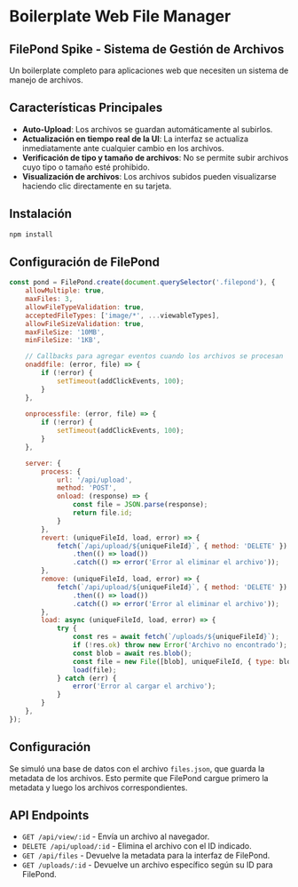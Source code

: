 # Boilerplate Web File Manager

## FilePond Spike - Sistema de Gestión de Archivos
Un boilerplate completo para aplicaciones web que necesiten un sistema de manejo de archivos.

## Características Principales
- **Auto-Upload**: Los archivos se guardan automáticamente al subirlos.
- **Actualización en tiempo real de la UI**: La interfaz se actualiza inmediatamente ante cualquier cambio en los archivos.
- **Verificación de tipo y tamaño de archivos**: No se permite subir archivos cuyo tipo o tamaño esté prohibido.
- **Visualización de archivos**: Los archivos subidos pueden visualizarse haciendo clic directamente en su tarjeta.

## Instalación
```bash
npm install
````

## Configuración de FilePond

```javascript
const pond = FilePond.create(document.querySelector('.filepond'), {
    allowMultiple: true,
    maxFiles: 3,
    allowFileTypeValidation: true,
    acceptedFileTypes: ['image/*', ...viewableTypes],
    allowFileSizeValidation: true,
    maxFileSize: '10MB',
    minFileSize: '1KB',

    // Callbacks para agregar eventos cuando los archivos se procesan
    onaddfile: (error, file) => {
        if (!error) {
            setTimeout(addClickEvents, 100);
        }
    },
    
    onprocessfile: (error, file) => {
        if (!error) {
            setTimeout(addClickEvents, 100);
        }
    },

    server: {
        process: {
            url: '/api/upload',
            method: 'POST',
            onload: (response) => {
                const file = JSON.parse(response);
                return file.id;
            }
        },
        revert: (uniqueFileId, load, error) => {
            fetch(`/api/upload/${uniqueFileId}`, { method: 'DELETE' })
                .then(() => load())
                .catch(() => error('Error al eliminar el archivo'));
        },
        remove: (uniqueFileId, load, error) => {
            fetch(`/api/upload/${uniqueFileId}`, { method: 'DELETE' })
                .then(() => load())
                .catch(() => error('Error al eliminar el archivo'));
        },
        load: async (uniqueFileId, load, error) => {
            try {
                const res = await fetch(`/uploads/${uniqueFileId}`);
                if (!res.ok) throw new Error('Archivo no encontrado');
                const blob = await res.blob();
                const file = new File([blob], uniqueFileId, { type: blob.type });
                load(file);
            } catch (err) {
                error('Error al cargar el archivo');
            }
        }
    },
});
```

## Configuración

Se simuló una base de datos con el archivo `files.json`, que guarda la metadata de los archivos. Esto permite que FilePond cargue primero la metadata y luego los archivos correspondientes.

## API Endpoints

* `GET /api/view/:id` - Envía un archivo al navegador.
* `DELETE /api/upload/:id` - Elimina el archivo con el ID indicado.
* `GET /api/files` - Devuelve la metadata para la interfaz de FilePond.
* `GET /uploads/:id` - Devuelve un archivo específico según su ID para FilePond.